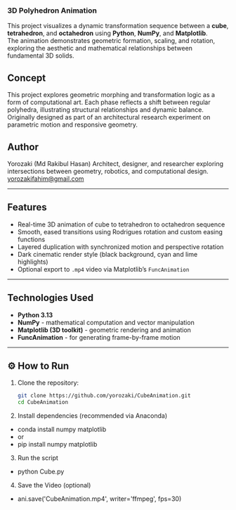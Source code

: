 ### 3D Polyhedron Animation ###

This project visualizes a dynamic transformation sequence between a **cube**, **tetrahedron**, and **octahedron** using **Python**, **NumPy**, and **Matplotlib**.  
The animation demonstrates geometric formation, scaling, and rotation, exploring the aesthetic and mathematical relationships between fundamental 3D solids.


## Concept ##

This project explores geometric morphing and transformation logic as a form of computational art. 
Each phase reflects a shift between regular polyhedra, illustrating structural relationships and dynamic balance. 
Originally designed as part of an architectural research experiment on parametric motion and responsive geometry.


## Author ##

Yorozaki (Md Rakibul Hasan)
Architect, designer, and researcher exploring intersections between geometry, robotics, and computational design.
yorozakifahim@gmail.com

---

## Features
- Real-time 3D animation of cube to tetrahedron to octahedron sequence  
- Smooth, eased transitions using Rodrigues rotation and custom easing functions  
- Layered duplication with synchronized motion and perspective rotation  
- Dark cinematic render style (black background, cyan and lime highlights)  
- Optional export to `.mp4` video via Matplotlib’s `FuncAnimation`

---

## Technologies Used
- **Python 3.13**
- **NumPy** - mathematical computation and vector manipulation  
- **Matplotlib (3D toolkit)** - geometric rendering and animation  
- **FuncAnimation** - for generating frame-by-frame motion  

---

## ⚙️ How to Run
1. Clone the repository:
   ```bash
   git clone https://github.com/yorozaki/CubeAnimation.git
   cd CubeAnimation
2. Install dependencies (recommended via Anaconda)
  - conda install numpy matplotlib
  - or
  - pip install numpy matplotlib
3. Run the script
  - python Cube.py
4. Save the Video (optional)
  - ani.save('CubeAnimation.mp4', writer='ffmpeg', fps=30)

